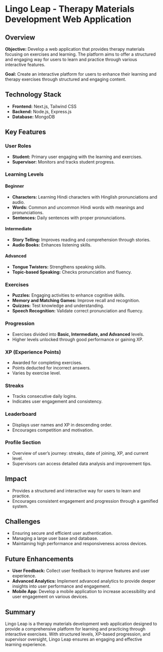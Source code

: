 # Lingo Leap - Therapy Materials Development Web Application
 
## Overview
**Objective:** Develop a web application that provides therapy materials focusing on exercises and learning. The platform aims to offer a structured and engaging way for users to learn and practice through various interactive features.
 
**Goal:** Create an interactive platform for users to enhance their learning and therapy exercises through structured and engaging content.
 
## Technology Stack
- **Frontend:** Next.js, Tailwind CSS
- **Backend:** Node.js, Express.js
- **Database:** MongoDB
 
## Key Features
### User Roles
- **Student:** Primary user engaging with the learning and exercises.
- **Supervisor:** Monitors and tracks student progress.
 
### Learning Levels
#### Beginner
- **Characters:** Learning Hindi characters with Hinglish pronunciations and audio.
- **Words:** Common and uncommon Hindi words with meanings and pronunciations.
- **Sentences:** Daily sentences with proper pronunciations.
 
#### Intermediate
- **Story Telling:** Improves reading and comprehension through stories.
- **Audio Books:** Enhances listening skills.
 
#### Advanced
- **Tongue Twisters:** Strengthens speaking skills.
- **Topic-based Speaking:** Checks pronunciation and fluency.
 
### Exercises
- **Puzzles:** Engaging activities to enhance cognitive skills.
- **Memory and Matching Games:** Improve recall and recognition.
- **Quizzes:** Test knowledge and understanding.
- **Speech Recognition:** Validate correct pronunciation and fluency.
 
### Progression
- Exercises divided into **Basic, Intermediate, and Advanced** levels.
- Higher levels unlocked through good performance or gaining XP.
 
### XP (Experience Points)
- Awarded for completing exercises.
- Points deducted for incorrect answers.
- Varies by exercise level.
 
### Streaks
- Tracks consecutive daily logins.
- Indicates user engagement and consistency.
 
### Leaderboard
- Displays user names and XP in descending order.
- Encourages competition and motivation.
 
### Profile Section
- Overview of user’s journey: streaks, date of joining, XP, and current level.
- Supervisors can access detailed data analysis and improvement tips.
 
## Impact
- Provides a structured and interactive way for users to learn and practice.
- Encourages consistent engagement and progression through a gamified system.
 
## Challenges
- Ensuring secure and efficient user authentication.
- Managing a large user base and database.
- Maintaining high performance and responsiveness across devices.
 
## Future Enhancements
- **User Feedback:** Collect user feedback to improve features and user experience.
- **Advanced Analytics:** Implement advanced analytics to provide deeper insights into user performance and engagement.
- **Mobile App:** Develop a mobile application to increase accessibility and user engagement on various devices.
 
## Summary
Lingo Leap is a therapy materials development web application designed to provide a comprehensive platform for learning and practicing through interactive exercises. With structured levels, XP-based progression, and supervisor oversight, Lingo Leap ensures an engaging and effective learning experience.
